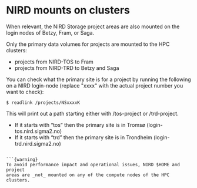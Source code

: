# NIRD mounts on clusters

When relevant, the NIRD Storage project areas are also mounted on the login
nodes of Betzy, Fram, or Saga.

Only the primary data volumes for projects are mounted to the HPC clusters:
- projects from NIRD-TOS to Fram
- projects from NIRD-TRD to Betzy and Saga

You can check what the primary site is for a project by running the following
on a NIRD login-node (replace "xxxx" with the actual project number you want to check):
```console
$ readlink /projects/NSxxxxK
```

This will print out a path starting either with /tos-project or /trd-project.
- If it starts with “tos” then the primary site is in Tromsø (login-tos.nird.sigma2.no)
- If it starts with “trd” then the primary site is in Trondheim (login-trd.nird.sigma2.no)
```

```{warning}
To avoid performance impact and operational issues, NIRD $HOME and project
areas are _not_ mounted on any of the compute nodes of the HPC clusters.
```
